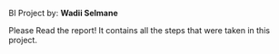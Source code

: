BI Project by:
<b>Wadii Selmane</b>

Please Read the report! It contains all the steps that were taken in this project.
